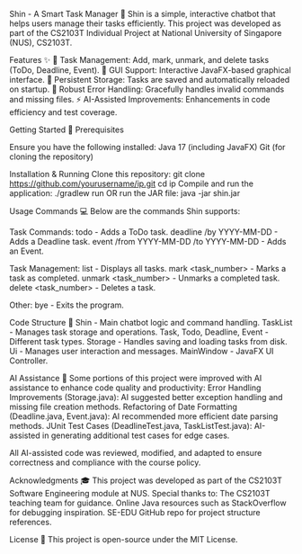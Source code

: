 Shin - A Smart Task Manager 📝
Shin is a simple, interactive chatbot that helps users manage their tasks efficiently.
This project was developed as part of the CS2103T Individual Project at National University of Singapore (NUS), CS2103T.

Features ✨
📝 Task Management: Add, mark, unmark, and delete tasks (ToDo, Deadline, Event).
🎨 GUI Support: Interactive JavaFX-based graphical interface.
💾 Persistent Storage: Tasks are saved and automatically reloaded on startup.
🚦 Robust Error Handling: Gracefully handles invalid commands and missing files.
⚡ AI-Assisted Improvements: Enhancements in code efficiency and test coverage.

Getting Started 🚀
Prerequisites

Ensure you have the following installed:
Java 17 (including JavaFX)
Git (for cloning the repository)

Installation & Running
Clone this repository:
git clone https://github.com/yourusername/ip.git
cd ip
Compile and run the application:
./gradlew run
OR run the JAR file:
java -jar shin.jar

Usage Commands 💻
Below are the commands Shin supports:

Task Commands:
todo <task> - Adds a ToDo task.
deadline <task> /by YYYY-MM-DD - Adds a Deadline task.
event <task> /from YYYY-MM-DD /to YYYY-MM-DD - Adds an Event.

Task Management:
list - Displays all tasks.
mark <task_number> - Marks a task as completed.
unmark <task_number> - Unmarks a completed task.
delete <task_number> - Deletes a task.

Other:
bye - Exits the program.

Code Structure 📂
Shin - Main chatbot logic and command handling.
TaskList - Manages task storage and operations.
Task, Todo, Deadline, Event - Different task types.
Storage - Handles saving and loading tasks from disk.
Ui - Manages user interaction and messages.
MainWindow - JavaFX UI Controller.

AI Assistance 🤖
Some portions of this project were improved with AI assistance to enhance code quality and productivity:
Error Handling Improvements (Storage.java): AI suggested better exception handling and missing file creation methods.
Refactoring of Date Formatting (Deadline.java, Event.java): AI recommended more efficient date parsing methods.
JUnit Test Cases (DeadlineTest.java, TaskListTest.java): AI-assisted in generating additional test cases for edge cases.

All AI-assisted code was reviewed, modified, and adapted to ensure correctness and compliance with the course policy.

Acknowledgments 🎓
This project was developed as part of the CS2103T Software Engineering module at NUS. Special thanks to:
The CS2103T teaching team for guidance.
Online Java resources such as StackOverflow for debugging inspiration.
SE-EDU GitHub repo for project structure references.

License 📜
This project is open-source under the MIT License.
